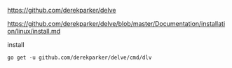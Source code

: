 https://github.com/derekparker/delve


https://github.com/derekparker/delve/blob/master/Documentation/installation/linux/install.md

install 
```
go get -u github.com/derekparker/delve/cmd/dlv
```
